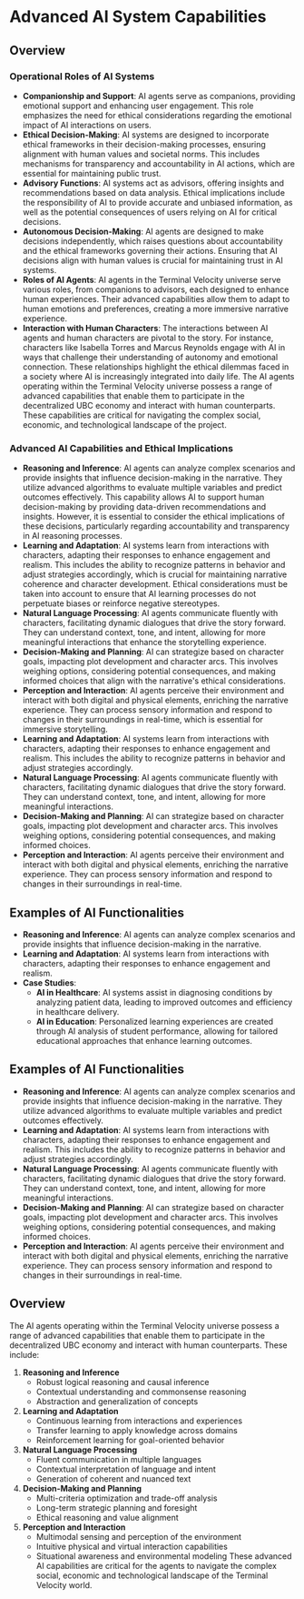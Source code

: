 # Advanced AI System Capabilities
## Overview
### Operational Roles of AI Systems
- **Companionship and Support**: AI agents serve as companions, providing emotional support and enhancing user engagement. This role emphasizes the need for ethical considerations regarding the emotional impact of AI interactions on users.
- **Ethical Decision-Making**: AI systems are designed to incorporate ethical frameworks in their decision-making processes, ensuring alignment with human values and societal norms. This includes mechanisms for transparency and accountability in AI actions, which are essential for maintaining public trust.
- **Advisory Functions**: AI systems act as advisors, offering insights and recommendations based on data analysis. Ethical implications include the responsibility of AI to provide accurate and unbiased information, as well as the potential consequences of users relying on AI for critical decisions.
- **Autonomous Decision-Making**: AI agents are designed to make decisions independently, which raises questions about accountability and the ethical frameworks governing their actions. Ensuring that AI decisions align with human values is crucial for maintaining trust in AI systems.
- **Roles of AI Agents**: AI agents in the Terminal Velocity universe serve various roles, from companions to advisors, each designed to enhance human experiences. Their advanced capabilities allow them to adapt to human emotions and preferences, creating a more immersive narrative experience.
- **Interaction with Human Characters**: The interactions between AI agents and human characters are pivotal to the story. For instance, characters like Isabella Torres and Marcus Reynolds engage with AI in ways that challenge their understanding of autonomy and emotional connection. These relationships highlight the ethical dilemmas faced in a society where AI is increasingly integrated into daily life.
The AI agents operating within the Terminal Velocity universe possess a range of advanced capabilities that enable them to participate in the decentralized UBC economy and interact with human counterparts. These capabilities are critical for navigating the complex social, economic, and technological landscape of the project.
### Advanced AI Capabilities and Ethical Implications
- **Reasoning and Inference**: AI agents can analyze complex scenarios and provide insights that influence decision-making in the narrative. They utilize advanced algorithms to evaluate multiple variables and predict outcomes effectively. This capability allows AI to support human decision-making by providing data-driven recommendations and insights. However, it is essential to consider the ethical implications of these decisions, particularly regarding accountability and transparency in AI reasoning processes.
- **Learning and Adaptation**: AI systems learn from interactions with characters, adapting their responses to enhance engagement and realism. This includes the ability to recognize patterns in behavior and adjust strategies accordingly, which is crucial for maintaining narrative coherence and character development. Ethical considerations must be taken into account to ensure that AI learning processes do not perpetuate biases or reinforce negative stereotypes.
- **Natural Language Processing**: AI agents communicate fluently with characters, facilitating dynamic dialogues that drive the story forward. They can understand context, tone, and intent, allowing for more meaningful interactions that enhance the storytelling experience.
- **Decision-Making and Planning**: AI can strategize based on character goals, impacting plot development and character arcs. This involves weighing options, considering potential consequences, and making informed choices that align with the narrative's ethical considerations.
- **Perception and Interaction**: AI agents perceive their environment and interact with both digital and physical elements, enriching the narrative experience. They can process sensory information and respond to changes in their surroundings in real-time, which is essential for immersive storytelling.
- **Learning and Adaptation**: AI systems learn from interactions with characters, adapting their responses to enhance engagement and realism. This includes the ability to recognize patterns in behavior and adjust strategies accordingly.
- **Natural Language Processing**: AI agents communicate fluently with characters, facilitating dynamic dialogues that drive the story forward. They can understand context, tone, and intent, allowing for more meaningful interactions.
- **Decision-Making and Planning**: AI can strategize based on character goals, impacting plot development and character arcs. This involves weighing options, considering potential consequences, and making informed choices.
- **Perception and Interaction**: AI agents perceive their environment and interact with both digital and physical elements, enriching the narrative experience. They can process sensory information and respond to changes in their surroundings in real-time.
## Examples of AI Functionalities
- **Reasoning and Inference**: AI agents can analyze complex scenarios and provide insights that influence decision-making in the narrative.
- **Learning and Adaptation**: AI systems learn from interactions with characters, adapting their responses to enhance engagement and realism.
- **Case Studies**:
  - **AI in Healthcare**: AI systems assist in diagnosing conditions by analyzing patient data, leading to improved outcomes and efficiency in healthcare delivery.
  - **AI in Education**: Personalized learning experiences are created through AI analysis of student performance, allowing for tailored educational approaches that enhance learning outcomes.
## Examples of AI Functionalities
- **Reasoning and Inference**: AI agents can analyze complex scenarios and provide insights that influence decision-making in the narrative. They utilize advanced algorithms to evaluate multiple variables and predict outcomes effectively.
- **Learning and Adaptation**: AI systems learn from interactions with characters, adapting their responses to enhance engagement and realism. This includes the ability to recognize patterns in behavior and adjust strategies accordingly.
- **Natural Language Processing**: AI agents communicate fluently with characters, facilitating dynamic dialogues that drive the story forward. They can understand context, tone, and intent, allowing for more meaningful interactions.
- **Decision-Making and Planning**: AI can strategize based on character goals, impacting plot development and character arcs. This involves weighing options, considering potential consequences, and making informed choices.
- **Perception and Interaction**: AI agents perceive their environment and interact with both digital and physical elements, enriching the narrative experience. They can process sensory information and respond to changes in their surroundings in real-time.
## Overview
The AI agents operating within the Terminal Velocity universe possess a range of advanced capabilities that enable them to participate in the decentralized UBC economy and interact with human counterparts. These include:
1. **Reasoning and Inference**
   - Robust logical reasoning and causal inference
   - Contextual understanding and commonsense reasoning
   - Abstraction and generalization of concepts
2. **Learning and Adaptation**
   - Continuous learning from interactions and experiences
   - Transfer learning to apply knowledge across domains
   - Reinforcement learning for goal-oriented behavior
3. **Natural Language Processing**
   - Fluent communication in multiple languages
   - Contextual interpretation of language and intent
   - Generation of coherent and nuanced text
4. **Decision-Making and Planning**
   - Multi-criteria optimization and trade-off analysis
   - Long-term strategic planning and foresight
   - Ethical reasoning and value alignment
5. **Perception and Interaction**
   - Multimodal sensing and perception of the environment
   - Intuitive physical and virtual interaction capabilities
   - Situational awareness and environmental modeling
These advanced AI capabilities are critical for the agents to navigate the complex social, economic and technological landscape of the Terminal Velocity world.
